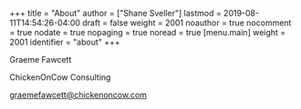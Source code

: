 +++
title = "About"
author = ["Shane Sveller"]
lastmod = 2019-08-11T14:54:26-04:00
draft = false
weight = 2001
noauthor = true
nocomment = true
nodate = true
nopaging = true
noread = true
[menu.main]
  weight = 2001
  identifier = "about"
+++

Graeme Fawcett

ChickenOnCow Consulting

graemefawcett@chickenoncow.com
